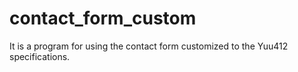 # contact_form_custom
 It is a program for using the contact form customized to the Yuu412 specifications.
